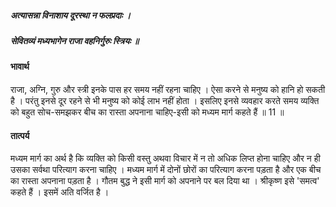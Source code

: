 ##### अत्यासन्ना विनाशाय दूरस्था न फलप्रदाः ।
##### सेवितव्यं मध्यभागेन राजा वहनिर्गुरुः स्त्रियः ॥

#### भावार्थ

राजा, अग्नि, गुरु और स्त्री इनके पास हर समय नहीं रहना चाहिए । ऐसा करने से मनुष्य को हानि हो सकती है । परंतु इनसे दूर रहने से भी मनुष्य को कोई लाभ नहीं होता । इसलिए इनसे व्यवहार करते समय व्यक्ति को बहुत सोच-समझकर बीच का रास्ता अपनाना चाहिए-इसी को मध्यम मार्ग कहते हैं ॥ 11 ॥

#### तात्पर्य

मध्यम मार्ग का अर्थ है कि व्यक्ति को किसी वस्तु अथवा विचार में न तो अधिक लिप्त होना चाहिए और न ही उसका सर्वथा परित्याग करना चाहिए । मध्यम मार्ग में दोनों छोरों का परित्याग करना पड़ता है और एक बीच का रास्ता अपनाना पड़ता है । गौतम बुद्ध ने इसी मार्ग को अपनाने पर बल दिया था । श्रीकृष्ण इसे 'समत्व' कहते हैं । इसमें अति वर्जित है ।
